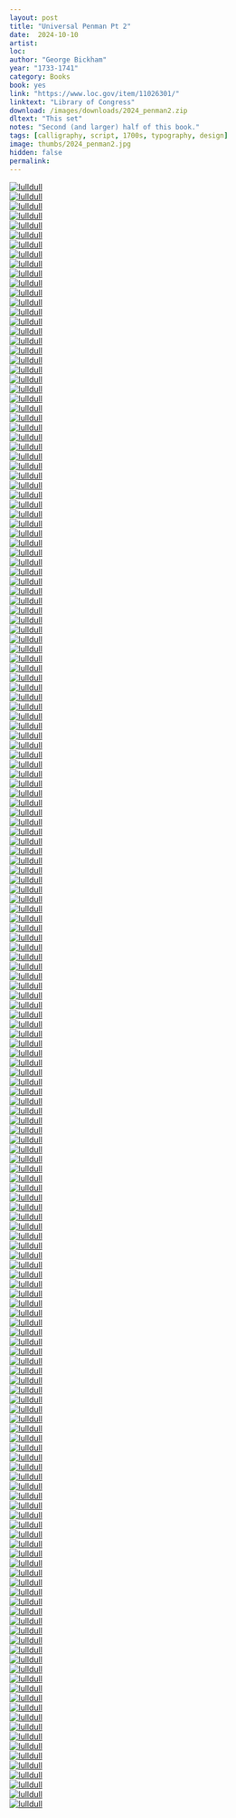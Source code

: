 ```yaml
---
layout: post
title: "Universal Penman Pt 2"
date:  2024-10-10
artist: 
loc: 
author: "George Bickham"
year: "1733-1741"
category: Books
book: yes
link: "https://www.loc.gov/item/11026301/"
linktext: "Library of Congress"
download: /images/downloads/2024_penman2.zip
dltext: "This set"
notes: "Second (and larger) half of this book."
tags: [calligraphy, script, 1700s, typography, design]
image: thumbs/2024_penman2.jpg
hidden: false
permalink:
---
```




<div class="post_image">
	<a href="{{ site.baseurl }}/images/posts/2024_penman2/001.jpg" target="_blank">
	<img src="{{ site.baseurl }}/images/posts/2024_penman2/001.jpg" alt="lulldull"></a>
</div>

<div class="post_image">
	<a href="{{ site.baseurl }}/images/posts/2024_penman2/002.jpg" target="_blank">
	<img src="{{ site.baseurl }}/images/posts/2024_penman2/002.jpg" alt="lulldull"></a>
</div>

<div class="post_image">
	<a href="{{ site.baseurl }}/images/posts/2024_penman2/003.jpg" target="_blank">
	<img src="{{ site.baseurl }}/images/posts/2024_penman2/003.jpg" alt="lulldull"></a>
</div>

<div class="post_image">
	<a href="{{ site.baseurl }}/images/posts/2024_penman2/004.jpg" target="_blank">
	<img src="{{ site.baseurl }}/images/posts/2024_penman2/004.jpg" alt="lulldull"></a>
</div>

<div class="post_image">
	<a href="{{ site.baseurl }}/images/posts/2024_penman2/005.jpg" target="_blank">
	<img src="{{ site.baseurl }}/images/posts/2024_penman2/005.jpg" alt="lulldull"></a>
</div>


<div class="post_image">
	<a href="{{ site.baseurl }}/images/posts/2024_penman2/006.jpg" target="_blank">
	<img src="{{ site.baseurl }}/images/posts/2024_penman2/006.jpg" alt="lulldull"></a>
</div>

<div class="post_image">
	<a href="{{ site.baseurl }}/images/posts/2024_penman2/007.jpg" target="_blank">
	<img src="{{ site.baseurl }}/images/posts/2024_penman2/007.jpg" alt="lulldull"></a>
</div>

<div class="post_image">
	<a href="{{ site.baseurl }}/images/posts/2024_penman2/008.jpg" target="_blank">
	<img src="{{ site.baseurl }}/images/posts/2024_penman2/008.jpg" alt="lulldull"></a>
</div>

<div class="post_image">
	<a href="{{ site.baseurl }}/images/posts/2024_penman2/009.jpg" target="_blank">
	<img src="{{ site.baseurl }}/images/posts/2024_penman2/009.jpg" alt="lulldull"></a>
</div>


<div class="post_image">
	<a href="{{ site.baseurl }}/images/posts/2024_penman2/010.jpg" target="_blank">
	<img src="{{ site.baseurl }}/images/posts/2024_penman2/010.jpg" alt="lulldull"></a>
</div>


<div class="post_image_02">
	<div class="post_image_inner">
		<a href="{{ site.baseurl }}/images/posts/2024_penman2/011.jpg" target="_blank">
		<img src="{{ site.baseurl }}/images/posts/2024_penman2/011.jpg" alt="lulldull"></a>
	</div>
	<div class="post_image_inner">
		<a href="{{ site.baseurl }}/images/posts/2024_penman2/012.jpg" target="_blank">
		<img src="{{ site.baseurl }}/images/posts/2024_penman2/012.jpg" alt="lulldull"></a>
	</div>
</div>

<div class="post_image">
	<a href="{{ site.baseurl }}/images/posts/2024_penman2/013.jpg" target="_blank">
	<img src="{{ site.baseurl }}/images/posts/2024_penman2/013.jpg" alt="lulldull"></a>
</div>

<div class="post_image">
	<a href="{{ site.baseurl }}/images/posts/2024_penman2/014.jpg" target="_blank">
	<img src="{{ site.baseurl }}/images/posts/2024_penman2/014.jpg" alt="lulldull"></a>
</div>

<div class="post_image">
	<a href="{{ site.baseurl }}/images/posts/2024_penman2/015.jpg" target="_blank">
	<img src="{{ site.baseurl }}/images/posts/2024_penman2/015.jpg" alt="lulldull"></a>
</div>

<div class="post_image">
	<a href="{{ site.baseurl }}/images/posts/2024_penman2/016.jpg" target="_blank">
	<img src="{{ site.baseurl }}/images/posts/2024_penman2/016.jpg" alt="lulldull"></a>
</div>

<div class="post_image">
	<a href="{{ site.baseurl }}/images/posts/2024_penman2/017.jpg" target="_blank">
	<img src="{{ site.baseurl }}/images/posts/2024_penman2/017.jpg" alt="lulldull"></a>
</div>

<div class="post_image">
	<a href="{{ site.baseurl }}/images/posts/2024_penman2/018.jpg" target="_blank">
	<img src="{{ site.baseurl }}/images/posts/2024_penman2/018.jpg" alt="lulldull"></a>
</div>

<div class="post_image">
	<a href="{{ site.baseurl }}/images/posts/2024_penman2/019.jpg" target="_blank">
	<img src="{{ site.baseurl }}/images/posts/2024_penman2/019.jpg" alt="lulldull"></a>
</div>

<div class="post_image">
	<a href="{{ site.baseurl }}/images/posts/2024_penman2/020.jpg" target="_blank">
	<img src="{{ site.baseurl }}/images/posts/2024_penman2/020.jpg" alt="lulldull"></a>
</div>

<div class="post_image">
	<a href="{{ site.baseurl }}/images/posts/2024_penman2/021.jpg" target="_blank">
	<img src="{{ site.baseurl }}/images/posts/2024_penman2/021.jpg" alt="lulldull"></a>
</div>

<div class="post_image">
	<a href="{{ site.baseurl }}/images/posts/2024_penman2/022.jpg" target="_blank">
	<img src="{{ site.baseurl }}/images/posts/2024_penman2/022.jpg" alt="lulldull"></a>
</div>


<div class="post_image">
	<a href="{{ site.baseurl }}/images/posts/2024_penman2/023.jpg" target="_blank">
	<img src="{{ site.baseurl }}/images/posts/2024_penman2/023.jpg" alt="lulldull"></a>
</div>

<div class="post_image">
	<a href="{{ site.baseurl }}/images/posts/2024_penman2/024.jpg" target="_blank">
	<img src="{{ site.baseurl }}/images/posts/2024_penman2/024.jpg" alt="lulldull"></a>
</div>

<div class="post_image">
	<a href="{{ site.baseurl }}/images/posts/2024_penman2/025.jpg" target="_blank">
	<img src="{{ site.baseurl }}/images/posts/2024_penman2/025.jpg" alt="lulldull"></a>
</div>

<div class="post_image">
	<a href="{{ site.baseurl }}/images/posts/2024_penman2/026.jpg" target="_blank">
	<img src="{{ site.baseurl }}/images/posts/2024_penman2/026.jpg" alt="lulldull"></a>
</div>

<div class="post_image">
	<a href="{{ site.baseurl }}/images/posts/2024_penman2/027.jpg" target="_blank">
	<img src="{{ site.baseurl }}/images/posts/2024_penman2/027.jpg" alt="lulldull"></a>
</div>

<div class="post_image">
	<a href="{{ site.baseurl }}/images/posts/2024_penman2/028.jpg" target="_blank">
	<img src="{{ site.baseurl }}/images/posts/2024_penman2/028.jpg" alt="lulldull"></a>
</div>

<div class="post_image">
	<a href="{{ site.baseurl }}/images/posts/2024_penman2/029.jpg" target="_blank">
	<img src="{{ site.baseurl }}/images/posts/2024_penman2/029.jpg" alt="lulldull"></a>
</div>

<div class="post_image">
	<a href="{{ site.baseurl }}/images/posts/2024_penman2/030.jpg" target="_blank">
	<img src="{{ site.baseurl }}/images/posts/2024_penman2/030.jpg" alt="lulldull"></a>
</div>



<div class="post_image">
	<a href="{{ site.baseurl }}/images/posts/2024_penman2/031.jpg" target="_blank">
	<img src="{{ site.baseurl }}/images/posts/2024_penman2/031.jpg" alt="lulldull"></a>
</div>

<div class="post_image">
	<a href="{{ site.baseurl }}/images/posts/2024_penman2/032.jpg" target="_blank">
	<img src="{{ site.baseurl }}/images/posts/2024_penman2/032.jpg" alt="lulldull"></a>
</div>


<div class="post_image">
	<a href="{{ site.baseurl }}/images/posts/2024_penman2/033.jpg" target="_blank">
	<img src="{{ site.baseurl }}/images/posts/2024_penman2/033.jpg" alt="lulldull"></a>
</div>



<div class="post_image">
	<a href="{{ site.baseurl }}/images/posts/2024_penman2/034.jpg" target="_blank">
	<img src="{{ site.baseurl }}/images/posts/2024_penman2/034.jpg" alt="lulldull"></a>
</div>



<div class="post_image">
	<a href="{{ site.baseurl }}/images/posts/2024_penman2/035.jpg" target="_blank">
	<img src="{{ site.baseurl }}/images/posts/2024_penman2/035.jpg" alt="lulldull"></a>
</div>


<div class="post_image">
	<a href="{{ site.baseurl }}/images/posts/2024_penman2/036.jpg" target="_blank">
	<img src="{{ site.baseurl }}/images/posts/2024_penman2/036.jpg" alt="lulldull"></a>
</div>


<div class="post_image">
	<a href="{{ site.baseurl }}/images/posts/2024_penman2/037.jpg" target="_blank">
	<img src="{{ site.baseurl }}/images/posts/2024_penman2/037.jpg" alt="lulldull"></a>
</div>

<div class="post_image">
	<a href="{{ site.baseurl }}/images/posts/2024_penman2/038.jpg" target="_blank">
	<img src="{{ site.baseurl }}/images/posts/2024_penman2/038.jpg" alt="lulldull"></a>
</div>

<div class="post_image">
	<a href="{{ site.baseurl }}/images/posts/2024_penman2/039.jpg" target="_blank">
	<img src="{{ site.baseurl }}/images/posts/2024_penman2/039.jpg" alt="lulldull"></a>
</div>

<div class="post_image">
	<a href="{{ site.baseurl }}/images/posts/2024_penman2/040.jpg" target="_blank">
	<img src="{{ site.baseurl }}/images/posts/2024_penman2/040.jpg" alt="lulldull"></a>
</div>

<div class="post_image">
	<a href="{{ site.baseurl }}/images/posts/2024_penman2/041.jpg" target="_blank">
	<img src="{{ site.baseurl }}/images/posts/2024_penman2/041.jpg" alt="lulldull"></a>
</div>

<div class="post_image">
	<a href="{{ site.baseurl }}/images/posts/2024_penman2/042.jpg" target="_blank">
	<img src="{{ site.baseurl }}/images/posts/2024_penman2/042.jpg" alt="lulldull"></a>
</div>

<div class="post_image">
	<a href="{{ site.baseurl }}/images/posts/2024_penman2/043.jpg" target="_blank">
	<img src="{{ site.baseurl }}/images/posts/2024_penman2/043.jpg" alt="lulldull"></a>
</div>

<div class="post_image">
	<a href="{{ site.baseurl }}/images/posts/2024_penman2/044.jpg" target="_blank">
	<img src="{{ site.baseurl }}/images/posts/2024_penman2/044.jpg" alt="lulldull"></a>
</div>

<div class="post_image">
	<a href="{{ site.baseurl }}/images/posts/2024_penman2/045.jpg" target="_blank">
	<img src="{{ site.baseurl }}/images/posts/2024_penman2/045.jpg" alt="lulldull"></a>
</div>


<div class="post_image_02">
	<div class="post_image_inner">
		<a href="{{ site.baseurl }}/images/posts/2024_penman2/046.jpg" target="_blank">
		<img src="{{ site.baseurl }}/images/posts/2024_penman2/046.jpg" alt="lulldull"></a>
	</div>
	<div class="post_image_inner">
		<a href="{{ site.baseurl }}/images/posts/2024_penman2/047.jpg" target="_blank">
		<img src="{{ site.baseurl }}/images/posts/2024_penman2/047.jpg" alt="lulldull"></a>
	</div>
</div>


<div class="post_image">
	<a href="{{ site.baseurl }}/images/posts/2024_penman2/048.jpg" target="_blank">
	<img src="{{ site.baseurl }}/images/posts/2024_penman2/048.jpg" alt="lulldull"></a>
</div>

<div class="post_image">
	<a href="{{ site.baseurl }}/images/posts/2024_penman2/049.jpg" target="_blank">
	<img src="{{ site.baseurl }}/images/posts/2024_penman2/049.jpg" alt="lulldull"></a>
</div>


<div class="post_image">
	<a href="{{ site.baseurl }}/images/posts/2024_penman2/050.jpg" target="_blank">
	<img src="{{ site.baseurl }}/images/posts/2024_penman2/050.jpg" alt="lulldull"></a>
</div>

<div class="post_image">
	<a href="{{ site.baseurl }}/images/posts/2024_penman2/051.jpg" target="_blank">
	<img src="{{ site.baseurl }}/images/posts/2024_penman2/051.jpg" alt="lulldull"></a>
</div>


<div class="post_image">
	<a href="{{ site.baseurl }}/images/posts/2024_penman2/052.jpg" target="_blank">
	<img src="{{ site.baseurl }}/images/posts/2024_penman2/052.jpg" alt="lulldull"></a>
</div>

<div class="post_image">
	<a href="{{ site.baseurl }}/images/posts/2024_penman2/053.jpg" target="_blank">
	<img src="{{ site.baseurl }}/images/posts/2024_penman2/053.jpg" alt="lulldull"></a>
</div>

<div class="post_image">
	<a href="{{ site.baseurl }}/images/posts/2024_penman2/054.jpg" target="_blank">
	<img src="{{ site.baseurl }}/images/posts/2024_penman2/054.jpg" alt="lulldull"></a>
</div>

<div class="post_image">
	<a href="{{ site.baseurl }}/images/posts/2024_penman2/055.jpg" target="_blank">
	<img src="{{ site.baseurl }}/images/posts/2024_penman2/055.jpg" alt="lulldull"></a>
</div>

<div class="post_image">
	<a href="{{ site.baseurl }}/images/posts/2024_penman2/056.jpg" target="_blank">
	<img src="{{ site.baseurl }}/images/posts/2024_penman2/056.jpg" alt="lulldull"></a>
</div>

<div class="post_image">
	<a href="{{ site.baseurl }}/images/posts/2024_penman2/057.jpg" target="_blank">
	<img src="{{ site.baseurl }}/images/posts/2024_penman2/057.jpg" alt="lulldull"></a>
</div>


<div class="post_image_02">
	<div class="post_image_inner">
		<a href="{{ site.baseurl }}/images/posts/2024_penman2/058.jpg" target="_blank">
		<img src="{{ site.baseurl }}/images/posts/2024_penman2/058.jpg" alt="lulldull"></a>
	</div>
	<div class="post_image_inner">
		<a href="{{ site.baseurl }}/images/posts/2024_penman2/059.jpg" target="_blank">
		<img src="{{ site.baseurl }}/images/posts/2024_penman2/059.jpg" alt="lulldull"></a>
	</div>
</div>


<div class="post_image">
	<a href="{{ site.baseurl }}/images/posts/2024_penman2/060.jpg" target="_blank">
	<img src="{{ site.baseurl }}/images/posts/2024_penman2/060.jpg" alt="lulldull"></a>
</div>

<div class="post_image">
	<a href="{{ site.baseurl }}/images/posts/2024_penman2/061.jpg" target="_blank">
	<img src="{{ site.baseurl }}/images/posts/2024_penman2/061.jpg" alt="lulldull"></a>
</div>

<div class="post_image">
	<a href="{{ site.baseurl }}/images/posts/2024_penman2/062.jpg" target="_blank">
	<img src="{{ site.baseurl }}/images/posts/2024_penman2/062.jpg" alt="lulldull"></a>
</div>

<div class="post_image">
	<a href="{{ site.baseurl }}/images/posts/2024_penman2/063.jpg" target="_blank">
	<img src="{{ site.baseurl }}/images/posts/2024_penman2/063.jpg" alt="lulldull"></a>
</div>

<div class="post_image">
	<a href="{{ site.baseurl }}/images/posts/2024_penman2/064.jpg" target="_blank">
	<img src="{{ site.baseurl }}/images/posts/2024_penman2/064.jpg" alt="lulldull"></a>
</div>

<div class="post_image">
	<a href="{{ site.baseurl }}/images/posts/2024_penman2/065.jpg" target="_blank">
	<img src="{{ site.baseurl }}/images/posts/2024_penman2/065.jpg" alt="lulldull"></a>
</div>

<div class="post_image">
	<a href="{{ site.baseurl }}/images/posts/2024_penman2/066.jpg" target="_blank">
	<img src="{{ site.baseurl }}/images/posts/2024_penman2/066.jpg" alt="lulldull"></a>
</div>

<div class="post_image">
	<a href="{{ site.baseurl }}/images/posts/2024_penman2/067.jpg" target="_blank">
	<img src="{{ site.baseurl }}/images/posts/2024_penman2/067.jpg" alt="lulldull"></a>
</div>

<div class="post_image">
	<a href="{{ site.baseurl }}/images/posts/2024_penman2/068.jpg" target="_blank">
	<img src="{{ site.baseurl }}/images/posts/2024_penman2/068.jpg" alt="lulldull"></a>
</div>

<div class="post_image">
	<a href="{{ site.baseurl }}/images/posts/2024_penman2/069.jpg" target="_blank">
	<img src="{{ site.baseurl }}/images/posts/2024_penman2/069.jpg" alt="lulldull"></a>
</div>



<div class="post_image">
	<a href="{{ site.baseurl }}/images/posts/2024_penman2/070.jpg" target="_blank">
	<img src="{{ site.baseurl }}/images/posts/2024_penman2/070.jpg" alt="lulldull"></a>
</div>

<div class="post_image">
	<a href="{{ site.baseurl }}/images/posts/2024_penman2/071.jpg" target="_blank">
	<img src="{{ site.baseurl }}/images/posts/2024_penman2/071.jpg" alt="lulldull"></a>
</div>

<div class="post_image">
	<a href="{{ site.baseurl }}/images/posts/2024_penman2/072.jpg" target="_blank">
	<img src="{{ site.baseurl }}/images/posts/2024_penman2/072.jpg" alt="lulldull"></a>
</div>


<div class="post_image">
	<a href="{{ site.baseurl }}/images/posts/2024_penman2/073.jpg" target="_blank">
	<img src="{{ site.baseurl }}/images/posts/2024_penman2/073.jpg" alt="lulldull"></a>
</div>

<div class="post_image">
	<a href="{{ site.baseurl }}/images/posts/2024_penman2/074.jpg" target="_blank">
	<img src="{{ site.baseurl }}/images/posts/2024_penman2/074.jpg" alt="lulldull"></a>
</div>




<div class="post_image">
	<a href="{{ site.baseurl }}/images/posts/2024_penman2/075.jpg" target="_blank">
	<img src="{{ site.baseurl }}/images/posts/2024_penman2/075.jpg" alt="lulldull"></a>
</div>

<div class="post_image">
	<a href="{{ site.baseurl }}/images/posts/2024_penman2/076.jpg" target="_blank">
	<img src="{{ site.baseurl }}/images/posts/2024_penman2/076.jpg" alt="lulldull"></a>
</div>

<div class="post_image">
	<a href="{{ site.baseurl }}/images/posts/2024_penman2/077.jpg" target="_blank">
	<img src="{{ site.baseurl }}/images/posts/2024_penman2/077.jpg" alt="lulldull"></a>
</div>

<div class="post_image_02">
	<div class="post_image_inner">
		<a href="{{ site.baseurl }}/images/posts/2024_penman2/078.jpg" target="_blank">
		<img src="{{ site.baseurl }}/images/posts/2024_penman2/078.jpg" alt="lulldull"></a>
	</div>
	<div class="post_image_inner">
		<a href="{{ site.baseurl }}/images/posts/2024_penman2/079.jpg" target="_blank">
		<img src="{{ site.baseurl }}/images/posts/2024_penman2/079.jpg" alt="lulldull"></a>
	</div>
</div>

<div class="post_image">
	<a href="{{ site.baseurl }}/images/posts/2024_penman2/080.jpg" target="_blank">
	<img src="{{ site.baseurl }}/images/posts/2024_penman2/080.jpg" alt="lulldull"></a>
</div>

<div class="post_image">
	<a href="{{ site.baseurl }}/images/posts/2024_penman2/081.jpg" target="_blank">
	<img src="{{ site.baseurl }}/images/posts/2024_penman2/081.jpg" alt="lulldull"></a>
</div>

<div class="post_image">
	<a href="{{ site.baseurl }}/images/posts/2024_penman2/082.jpg" target="_blank">
	<img src="{{ site.baseurl }}/images/posts/2024_penman2/082.jpg" alt="lulldull"></a>
</div>



<div class="post_image">
	<a href="{{ site.baseurl }}/images/posts/2024_penman2/083.jpg" target="_blank">
	<img src="{{ site.baseurl }}/images/posts/2024_penman2/083.jpg" alt="lulldull"></a>
</div>

<div class="post_image">
	<a href="{{ site.baseurl }}/images/posts/2024_penman2/084.jpg" target="_blank">
	<img src="{{ site.baseurl }}/images/posts/2024_penman2/084.jpg" alt="lulldull"></a>
</div>

<div class="post_image">
	<a href="{{ site.baseurl }}/images/posts/2024_penman2/085.jpg" target="_blank">
	<img src="{{ site.baseurl }}/images/posts/2024_penman2/085.jpg" alt="lulldull"></a>
</div>

<div class="post_image">
	<a href="{{ site.baseurl }}/images/posts/2024_penman2/086.jpg" target="_blank">
	<img src="{{ site.baseurl }}/images/posts/2024_penman2/086.jpg" alt="lulldull"></a>
</div>

<div class="post_image">
	<a href="{{ site.baseurl }}/images/posts/2024_penman2/087.jpg" target="_blank">
	<img src="{{ site.baseurl }}/images/posts/2024_penman2/087.jpg" alt="lulldull"></a>
</div>



<div class="post_image_02">
	<div class="post_image_inner">
		<a href="{{ site.baseurl }}/images/posts/2024_penman2/088.jpg" target="_blank">
		<img src="{{ site.baseurl }}/images/posts/2024_penman2/088.jpg" alt="lulldull"></a>
	</div>
	<div class="post_image_inner">
		<a href="{{ site.baseurl }}/images/posts/2024_penman2/089.jpg" target="_blank">
		<img src="{{ site.baseurl }}/images/posts/2024_penman2/089.jpg" alt="lulldull"></a>
	</div>
</div>


<div class="post_image">
	<a href="{{ site.baseurl }}/images/posts/2024_penman2/090.jpg" target="_blank">
	<img src="{{ site.baseurl }}/images/posts/2024_penman2/090.jpg" alt="lulldull"></a>
</div>

<div class="post_image">
	<a href="{{ site.baseurl }}/images/posts/2024_penman2/091.jpg" target="_blank">
	<img src="{{ site.baseurl }}/images/posts/2024_penman2/091.jpg" alt="lulldull"></a>
</div>

<div class="post_image_02">
	<div class="post_image_inner">
		<a href="{{ site.baseurl }}/images/posts/2024_penman2/092.jpg" target="_blank">
		<img src="{{ site.baseurl }}/images/posts/2024_penman2/092.jpg" alt="lulldull"></a>
	</div>
	<div class="post_image_inner">
		<a href="{{ site.baseurl }}/images/posts/2024_penman2/093.jpg" target="_blank">
		<img src="{{ site.baseurl }}/images/posts/2024_penman2/093.jpg" alt="lulldull"></a>
	</div>
</div>

<div class="post_image">
	<a href="{{ site.baseurl }}/images/posts/2024_penman2/094.jpg" target="_blank">
	<img src="{{ site.baseurl }}/images/posts/2024_penman2/094.jpg" alt="lulldull"></a>
</div>

<div class="post_image">
	<a href="{{ site.baseurl }}/images/posts/2024_penman2/095.jpg" target="_blank">
	<img src="{{ site.baseurl }}/images/posts/2024_penman2/095.jpg" alt="lulldull"></a>
</div>

<div class="post_image">
	<a href="{{ site.baseurl }}/images/posts/2024_penman2/096.jpg" target="_blank">
	<img src="{{ site.baseurl }}/images/posts/2024_penman2/096.jpg" alt="lulldull"></a>
</div>

<div class="post_image">
	<a href="{{ site.baseurl }}/images/posts/2024_penman2/097.jpg" target="_blank">
	<img src="{{ site.baseurl }}/images/posts/2024_penman2/097.jpg" alt="lulldull"></a>
</div>

<div class="post_image">
	<a href="{{ site.baseurl }}/images/posts/2024_penman2/098.jpg" target="_blank">
	<img src="{{ site.baseurl }}/images/posts/2024_penman2/098.jpg" alt="lulldull"></a>
</div>

<div class="post_image">
	<a href="{{ site.baseurl }}/images/posts/2024_penman2/099.jpg" target="_blank">
	<img src="{{ site.baseurl }}/images/posts/2024_penman2/099.jpg" alt="lulldull"></a>
</div>

<div class="post_image">
	<a href="{{ site.baseurl }}/images/posts/2024_penman2/100.jpg" target="_blank">
	<img src="{{ site.baseurl }}/images/posts/2024_penman2/100.jpg" alt="lulldull"></a>
</div>

<div class="post_image">
	<a href="{{ site.baseurl }}/images/posts/2024_penman2/101.jpg" target="_blank">
	<img src="{{ site.baseurl }}/images/posts/2024_penman2/101.jpg" alt="lulldull"></a>
</div>

<div class="post_image">
	<a href="{{ site.baseurl }}/images/posts/2024_penman2/102.jpg" target="_blank">
	<img src="{{ site.baseurl }}/images/posts/2024_penman2/102.jpg" alt="lulldull"></a>
</div>

<div class="post_image">
	<a href="{{ site.baseurl }}/images/posts/2024_penman2/103.jpg" target="_blank">
	<img src="{{ site.baseurl }}/images/posts/2024_penman2/103.jpg" alt="lulldull"></a>
</div>

<div class="post_image">
	<a href="{{ site.baseurl }}/images/posts/2024_penman2/104.jpg" target="_blank">
	<img src="{{ site.baseurl }}/images/posts/2024_penman2/104.jpg" alt="lulldull"></a>
</div>

<div class="post_image">
	<a href="{{ site.baseurl }}/images/posts/2024_penman2/105.jpg" target="_blank">
	<img src="{{ site.baseurl }}/images/posts/2024_penman2/105.jpg" alt="lulldull"></a>
</div>

<div class="post_image">
	<a href="{{ site.baseurl }}/images/posts/2024_penman2/106.jpg" target="_blank">
	<img src="{{ site.baseurl }}/images/posts/2024_penman2/106.jpg" alt="lulldull"></a>
</div>

<div class="post_image">
	<a href="{{ site.baseurl }}/images/posts/2024_penman2/107.jpg" target="_blank">
	<img src="{{ site.baseurl }}/images/posts/2024_penman2/107.jpg" alt="lulldull"></a>
</div>


<div class="post_image">
	<a href="{{ site.baseurl }}/images/posts/2024_penman2/108.jpg" target="_blank">
	<img src="{{ site.baseurl }}/images/posts/2024_penman2/108.jpg" alt="lulldull"></a>
</div>

<div class="post_image">
	<a href="{{ site.baseurl }}/images/posts/2024_penman2/109.jpg" target="_blank">
	<img src="{{ site.baseurl }}/images/posts/2024_penman2/109.jpg" alt="lulldull"></a>
</div>

<div class="post_image">
	<a href="{{ site.baseurl }}/images/posts/2024_penman2/110.jpg" target="_blank">
	<img src="{{ site.baseurl }}/images/posts/2024_penman2/110.jpg" alt="lulldull"></a>
</div>

<div class="post_image">
	<a href="{{ site.baseurl }}/images/posts/2024_penman2/111.jpg" target="_blank">
	<img src="{{ site.baseurl }}/images/posts/2024_penman2/111.jpg" alt="lulldull"></a>
</div>

<div class="post_image">
	<a href="{{ site.baseurl }}/images/posts/2024_penman2/112.jpg" target="_blank">
	<img src="{{ site.baseurl }}/images/posts/2024_penman2/112.jpg" alt="lulldull"></a>
</div>

<div class="post_image">
	<a href="{{ site.baseurl }}/images/posts/2024_penman2/113.jpg" target="_blank">
	<img src="{{ site.baseurl }}/images/posts/2024_penman2/113.jpg" alt="lulldull"></a>
</div>


<div class="post_image">
	<a href="{{ site.baseurl }}/images/posts/2024_penman2/114.jpg" target="_blank">
	<img src="{{ site.baseurl }}/images/posts/2024_penman2/114.jpg" alt="lulldull"></a>
</div>

<div class="post_image">
	<a href="{{ site.baseurl }}/images/posts/2024_penman2/115.jpg" target="_blank">
	<img src="{{ site.baseurl }}/images/posts/2024_penman2/115.jpg" alt="lulldull"></a>
</div>

<div class="post_image">
	<a href="{{ site.baseurl }}/images/posts/2024_penman2/116.jpg" target="_blank">
	<img src="{{ site.baseurl }}/images/posts/2024_penman2/116.jpg" alt="lulldull"></a>
</div>


<div class="post_image">
	<a href="{{ site.baseurl }}/images/posts/2024_penman2/117.jpg" target="_blank">
	<img src="{{ site.baseurl }}/images/posts/2024_penman2/117.jpg" alt="lulldull"></a>
</div>

<div class="post_image">
	<a href="{{ site.baseurl }}/images/posts/2024_penman2/118.jpg" target="_blank">
	<img src="{{ site.baseurl }}/images/posts/2024_penman2/118.jpg" alt="lulldull"></a>
</div>

<div class="post_image">
	<a href="{{ site.baseurl }}/images/posts/2024_penman2/119.jpg" target="_blank">
	<img src="{{ site.baseurl }}/images/posts/2024_penman2/119.jpg" alt="lulldull"></a>
</div>


<div class="post_image_02">
	<div class="post_image_inner">
		<a href="{{ site.baseurl }}/images/posts/2024_penman2/120.jpg" target="_blank">
		<img src="{{ site.baseurl }}/images/posts/2024_penman2/120.jpg" alt="lulldull"></a>
	</div>
	<div class="post_image_inner">
		<a href="{{ site.baseurl }}/images/posts/2024_penman2/121.jpg" target="_blank">
		<img src="{{ site.baseurl }}/images/posts/2024_penman2/121.jpg" alt="lulldull"></a>
	</div>
</div>


<div class="post_image">
	<a href="{{ site.baseurl }}/images/posts/2024_penman2/122.jpg" target="_blank">
	<img src="{{ site.baseurl }}/images/posts/2024_penman2/122.jpg" alt="lulldull"></a>
</div>



<div class="post_image">
	<a href="{{ site.baseurl }}/images/posts/2024_penman2/123.jpg" target="_blank">
	<img src="{{ site.baseurl }}/images/posts/2024_penman2/123.jpg" alt="lulldull"></a>
</div>

<div class="post_image">
	<a href="{{ site.baseurl }}/images/posts/2024_penman2/124.jpg" target="_blank">
	<img src="{{ site.baseurl }}/images/posts/2024_penman2/124.jpg" alt="lulldull"></a>
</div>



<div class="post_image">
	<a href="{{ site.baseurl }}/images/posts/2024_penman2/125.jpg" target="_blank">
	<img src="{{ site.baseurl }}/images/posts/2024_penman2/125.jpg" alt="lulldull"></a>
</div>



<div class="post_image">
	<a href="{{ site.baseurl }}/images/posts/2024_penman2/126.jpg" target="_blank">
	<img src="{{ site.baseurl }}/images/posts/2024_penman2/126.jpg" alt="lulldull"></a>
</div>

<div class="post_image">
	<a href="{{ site.baseurl }}/images/posts/2024_penman2/127.jpg" target="_blank">
	<img src="{{ site.baseurl }}/images/posts/2024_penman2/127.jpg" alt="lulldull"></a>
</div>


<div class="post_image">
	<a href="{{ site.baseurl }}/images/posts/2024_penman2/128.jpg" target="_blank">
	<img src="{{ site.baseurl }}/images/posts/2024_penman2/128.jpg" alt="lulldull"></a>
</div>

<div class="post_image">
	<a href="{{ site.baseurl }}/images/posts/2024_penman2/129.jpg" target="_blank">
	<img src="{{ site.baseurl }}/images/posts/2024_penman2/129.jpg" alt="lulldull"></a>
</div>



<div class="post_image">
	<a href="{{ site.baseurl }}/images/posts/2024_penman2/130.jpg" target="_blank">
	<img src="{{ site.baseurl }}/images/posts/2024_penman2/130.jpg" alt="lulldull"></a>
</div>

<div class="post_image">
	<a href="{{ site.baseurl }}/images/posts/2024_penman2/131.jpg" target="_blank">
	<img src="{{ site.baseurl }}/images/posts/2024_penman2/131.jpg" alt="lulldull"></a>
</div>

<div class="post_image">
	<a href="{{ site.baseurl }}/images/posts/2024_penman2/132.jpg" target="_blank">
	<img src="{{ site.baseurl }}/images/posts/2024_penman2/132.jpg" alt="lulldull"></a>
</div>


<div class="post_image">
	<a href="{{ site.baseurl }}/images/posts/2024_penman2/133.jpg" target="_blank">
	<img src="{{ site.baseurl }}/images/posts/2024_penman2/133.jpg" alt="lulldull"></a>
</div>

<div class="post_image">
	<a href="{{ site.baseurl }}/images/posts/2024_penman2/134.jpg" target="_blank">
	<img src="{{ site.baseurl }}/images/posts/2024_penman2/134.jpg" alt="lulldull"></a>
</div>

<div class="post_image">
	<a href="{{ site.baseurl }}/images/posts/2024_penman2/135.jpg" target="_blank">
	<img src="{{ site.baseurl }}/images/posts/2024_penman2/135.jpg" alt="lulldull"></a>
</div>


<div class="post_image">
	<a href="{{ site.baseurl }}/images/posts/2024_penman2/136.jpg" target="_blank">
	<img src="{{ site.baseurl }}/images/posts/2024_penman2/136.jpg" alt="lulldull"></a>
</div>

<div class="post_image">
	<a href="{{ site.baseurl }}/images/posts/2024_penman2/137.jpg" target="_blank">
	<img src="{{ site.baseurl }}/images/posts/2024_penman2/137.jpg" alt="lulldull"></a>
</div>

<div class="post_image">
	<a href="{{ site.baseurl }}/images/posts/2024_penman2/138.jpg" target="_blank">
	<img src="{{ site.baseurl }}/images/posts/2024_penman2/138.jpg" alt="lulldull"></a>
</div>


<div class="post_image">
	<a href="{{ site.baseurl }}/images/posts/2024_penman2/139.jpg" target="_blank">
	<img src="{{ site.baseurl }}/images/posts/2024_penman2/139.jpg" alt="lulldull"></a>
</div>

<div class="post_image">
	<a href="{{ site.baseurl }}/images/posts/2024_penman2/140.jpg" target="_blank">
	<img src="{{ site.baseurl }}/images/posts/2024_penman2/140.jpg" alt="lulldull"></a>
</div>


<div class="post_image">
	<a href="{{ site.baseurl }}/images/posts/2024_penman2/141.jpg" target="_blank">
	<img src="{{ site.baseurl }}/images/posts/2024_penman2/141.jpg" alt="lulldull"></a>
</div>


<div class="post_image">
	<a href="{{ site.baseurl }}/images/posts/2024_penman2/142.jpg" target="_blank">
	<img src="{{ site.baseurl }}/images/posts/2024_penman2/142.jpg" alt="lulldull"></a>
</div>


<div class="post_image">
	<a href="{{ site.baseurl }}/images/posts/2024_penman2/143.jpg" target="_blank">
	<img src="{{ site.baseurl }}/images/posts/2024_penman2/143.jpg" alt="lulldull"></a>
</div>

<div class="post_image">
	<a href="{{ site.baseurl }}/images/posts/2024_penman2/144.jpg" target="_blank">
	<img src="{{ site.baseurl }}/images/posts/2024_penman2/144.jpg" alt="lulldull"></a>
</div>


<div class="post_image">
	<a href="{{ site.baseurl }}/images/posts/2024_penman2/145.jpg" target="_blank">
	<img src="{{ site.baseurl }}/images/posts/2024_penman2/145.jpg" alt="lulldull"></a>
</div>


<div class="post_image">
	<a href="{{ site.baseurl }}/images/posts/2024_penman2/146.jpg" target="_blank">
	<img src="{{ site.baseurl }}/images/posts/2024_penman2/146.jpg" alt="lulldull"></a>
</div>


<div class="post_image">
	<a href="{{ site.baseurl }}/images/posts/2024_penman2/147.jpg" target="_blank">
	<img src="{{ site.baseurl }}/images/posts/2024_penman2/147.jpg" alt="lulldull"></a>
</div>




<div class="post_image">
	<a href="{{ site.baseurl }}/images/posts/2024_penman2/148.jpg" target="_blank">
	<img src="{{ site.baseurl }}/images/posts/2024_penman2/148.jpg" alt="lulldull"></a>
</div>


<div class="post_image">
	<a href="{{ site.baseurl }}/images/posts/2024_penman2/149.jpg" target="_blank">
	<img src="{{ site.baseurl }}/images/posts/2024_penman2/149.jpg" alt="lulldull"></a>
</div>


<div class="post_image">
	<a href="{{ site.baseurl }}/images/posts/2024_penman2/150.jpg" target="_blank">
	<img src="{{ site.baseurl }}/images/posts/2024_penman2/150.jpg" alt="lulldull"></a>
</div>


<div class="post_image">
	<a href="{{ site.baseurl }}/images/posts/2024_penman2/151.jpg" target="_blank">
	<img src="{{ site.baseurl }}/images/posts/2024_penman2/151.jpg" alt="lulldull"></a>
</div>


<div class="post_image">
	<a href="{{ site.baseurl }}/images/posts/2024_penman2/152.jpg" target="_blank">
	<img src="{{ site.baseurl }}/images/posts/2024_penman2/152.jpg" alt="lulldull"></a>
</div>


<div class="post_image">
	<a href="{{ site.baseurl }}/images/posts/2024_penman2/153.jpg" target="_blank">
	<img src="{{ site.baseurl }}/images/posts/2024_penman2/153.jpg" alt="lulldull"></a>
</div>


<div class="post_image">
	<a href="{{ site.baseurl }}/images/posts/2024_penman2/154.jpg" target="_blank">
	<img src="{{ site.baseurl }}/images/posts/2024_penman2/154.jpg" alt="lulldull"></a>
</div>


<div class="post_image">
	<a href="{{ site.baseurl }}/images/posts/2024_penman2/155.jpg" target="_blank">
	<img src="{{ site.baseurl }}/images/posts/2024_penman2/155.jpg" alt="lulldull"></a>
</div>


<div class="post_image">
	<a href="{{ site.baseurl }}/images/posts/2024_penman2/156.jpg" target="_blank">
	<img src="{{ site.baseurl }}/images/posts/2024_penman2/156.jpg" alt="lulldull"></a>
</div>


<div class="post_image">
	<a href="{{ site.baseurl }}/images/posts/2024_penman2/157.jpg" target="_blank">
	<img src="{{ site.baseurl }}/images/posts/2024_penman2/157.jpg" alt="lulldull"></a>
</div>



<div class="post_image_02">
	<div class="post_image_inner">
		<a href="{{ site.baseurl }}/images/posts/2024_penman2/158.jpg" target="_blank">
		<img src="{{ site.baseurl }}/images/posts/2024_penman2/158.jpg" alt="lulldull"></a>
	</div>
	<div class="post_image_inner">
		<a href="{{ site.baseurl }}/images/posts/2024_penman2/159.jpg" target="_blank">
		<img src="{{ site.baseurl }}/images/posts/2024_penman2/159.jpg" alt="lulldull"></a>
	</div>
</div>

<div class="post_image">
	<a href="{{ site.baseurl }}/images/posts/2024_penman2/160.jpg" target="_blank">
	<img src="{{ site.baseurl }}/images/posts/2024_penman2/160.jpg" alt="lulldull"></a>
</div>


<div class="post_image">
	<a href="{{ site.baseurl }}/images/posts/2024_penman2/161.jpg" target="_blank">
	<img src="{{ site.baseurl }}/images/posts/2024_penman2/161.jpg" alt="lulldull"></a>
</div>


<div class="post_image">
	<a href="{{ site.baseurl }}/images/posts/2024_penman2/162.jpg" target="_blank">
	<img src="{{ site.baseurl }}/images/posts/2024_penman2/162.jpg" alt="lulldull"></a>
</div>


<div class="post_image">
	<a href="{{ site.baseurl }}/images/posts/2024_penman2/163.jpg" target="_blank">
	<img src="{{ site.baseurl }}/images/posts/2024_penman2/163.jpg" alt="lulldull"></a>
</div>

<div class="post_image">
	<a href="{{ site.baseurl }}/images/posts/2024_penman2/164.jpg" target="_blank">
	<img src="{{ site.baseurl }}/images/posts/2024_penman2/164.jpg" alt="lulldull"></a>
</div>


<div class="post_image">
	<a href="{{ site.baseurl }}/images/posts/2024_penman2/165.jpg" target="_blank">
	<img src="{{ site.baseurl }}/images/posts/2024_penman2/165.jpg" alt="lulldull"></a>
</div>

<div class="post_image">
	<a href="{{ site.baseurl }}/images/posts/2024_penman2/166.jpg" target="_blank">
	<img src="{{ site.baseurl }}/images/posts/2024_penman2/166.jpg" alt="lulldull"></a>
</div>

<div class="post_image">
	<a href="{{ site.baseurl }}/images/posts/2024_penman2/167.jpg" target="_blank">
	<img src="{{ site.baseurl }}/images/posts/2024_penman2/167.jpg" alt="lulldull"></a>
</div>


<div class="post_image">
	<a href="{{ site.baseurl }}/images/posts/2024_penman2/168.jpg" target="_blank">
	<img src="{{ site.baseurl }}/images/posts/2024_penman2/168.jpg" alt="lulldull"></a>
</div>

<div class="post_image">
	<a href="{{ site.baseurl }}/images/posts/2024_penman2/169.jpg" target="_blank">
	<img src="{{ site.baseurl }}/images/posts/2024_penman2/169.jpg" alt="lulldull"></a>
</div>






















